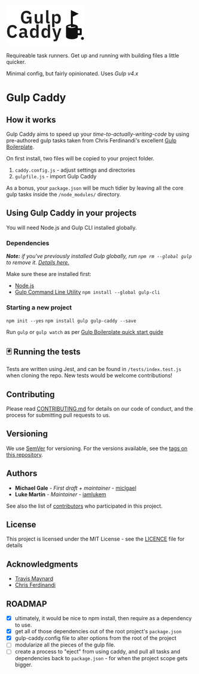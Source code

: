 ![Gulp Caddy](GulpCaddy.png)

Requireable task runners. Get up and running with building files a little quicker. 

Minimal config, but fairly opinionated. Uses *Gulp v4.x*

# Gulp Caddy

## How it works

Gulp Caddy aims to speed up your *time-to-actually-writing-code* by using pre-authored gulp tasks taken from Chris Ferdinandi's excellent [Gulp Boilerplate](https://github.com/cferdinandi/gulp-boilerplate).

On first install, two files will be copied to your project folder.

1. `caddy.config.js` - adjust settings and directories
2. `gulpfile.js` - import Gulp Caddy

As a bonus, your `package.json` will be much tidier by leaving all the core gulp tasks inside the `/node_modules/` directory.

## Using Gulp Caddy in your projects

You will need Node.js and Gulp CLI installed globally.

### Dependencies

*__Note:__ if you've previously installed Gulp globally, run `npm rm --global gulp` to remove it. [Details here.](https://medium.com/gulpjs/gulp-sips-command-line-interface-e53411d4467)*

Make sure these are installed first:

- [Node.js](http://nodejs.org)
- [Gulp Command Line Utility](http://gulpjs.com) `npm install --global gulp-cli`

### Starting a new project

`npm init --yes`
`npm install gulp gulp-caddy --save`

Run `gulp` or `gulp watch` as per [Gulp Boilerplate quick start guide](https://github.com/cferdinandi/gulp-boilerplate#quick-start)

## 🃏 Running the tests

Tests are written using Jest, and can be found in `/tests/index.test.js` when cloning the repo. New tests would be welcome contributions!

## Contributing

Please read [CONTRIBUTING.md](CONTRIBUTING.md) for details on our code of conduct, and the process for submitting pull requests to us.

## Versioning

We use [SemVer](http://semver.org/) for versioning. For the versions available, see the [tags on this repository](https://github.com/miclgael/gulp-caddy/tags). 

## Authors

* **Michael Gale** - *First draft + maintainer* - [miclgael](https://github.com/miclgael)
* **Luke Martin**  - *Maintainer* - [iamlukem](https://github.com/iamlukem)

See also the list of [contributors](https://github.com/miclgael/gulp-caddy/contributors) who participated in this project.

## License

This project is licensed under the MIT License - see the [LICENCE](https://github.com/miclgael/gulp-caddy/blob/master/LICENCE) file for details

## Acknowledgments

* [Travis Maynard](https://travismaynard.com/writing/getting-started-with-gulp)
* [Chris Ferdinandi](https://gomakethings.com/a-new-gulp-boilerplate/)

## ROADMAP

- [x] ultimately, it would be nice to npm install, then require as a dependency to use.
- [x] get all of those dependencies out of the root project's `package.json`
- [x] gulp-caddy.config file to alter options from the root of the project
- [ ] modularize all the pieces of the gulp file. 
- [ ] create a process to "eject" from using caddy, and pull all tasks and dependencies back to `package.json` - for when the project scope gets bigger.
